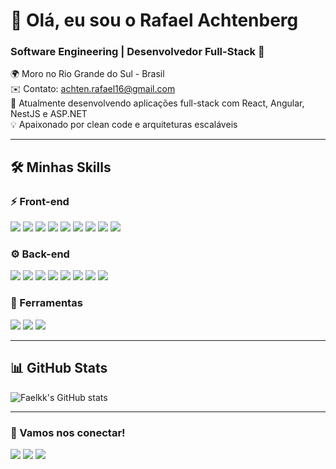 <h1 align="">👋 Olá, eu sou o Rafael Achtenberg</h1>
<h3 align="">Software Engineering | Desenvolvedor Full-Stack 🚀</h3>

<p align="">
🌍 Moro no Rio Grande do Sul - Brasil <br>
✉️ Contato: <a href="mailto:achten.rafael16@gmail.com">achten.rafael16@gmail.com</a> <br>
🧠 Atualmente desenvolvendo aplicações full-stack com React, Angular, NestJS e ASP.NET <br>
💡 Apaixonado por clean code e arquiteturas escaláveis
</p>

---

<h2>🛠️ Minhas Skills</h2>

<h3>⚡ Front-end</h3>
<p align="left">
  <img src="https://skillicons.dev/icons?i=react" />
  <img src="https://skillicons.dev/icons?i=angular" />
  <img src="https://skillicons.dev/icons?i=html" />
  <img src="https://skillicons.dev/icons?i=css" />
  <img src="https://skillicons.dev/icons?i=styledcomponents" />
  <img src="https://skillicons.dev/icons?i=ts" />
  <img src="https://skillicons.dev/icons?i=js" />
  <img src="https://skillicons.dev/icons?i=vite" />
  <img src="https://skillicons.dev/icons?i=figma" />
</p>

<h3>⚙️ Back-end</h3>
<p align="left">
  <img src="https://skillicons.dev/icons?i=nodejs" />
  <img src="https://skillicons.dev/icons?i=nestjs" />
  <img src="https://skillicons.dev/icons?i=dotnet" />
  <img src="https://skillicons.dev/icons?i=express" />
  <img src="https://skillicons.dev/icons?i=prisma" />
  <img src="https://skillicons.dev/icons?i=mysql" />
  <img src="https://skillicons.dev/icons?i=mongodb" />
  <img src="https://skillicons.dev/icons?i=docker" />
</p>

<h3>🔧 Ferramentas</h3>
<p align="left">
  <img src="https://skillicons.dev/icons?i=git" />
  <img src="https://skillicons.dev/icons?i=vercel" />    
  <img src="https://skillicons.dev/icons?i=vscode" />
</p>

---

<h2>📊 GitHub Stats</h2>

![Faelkk's GitHub stats](https://github-readme-stats.vercel.app/api?username=Faelkk&theme=shadow_blue&show_icons=true)

---

<h3>💬 Vamos nos conectar!</h3>
<p align="left">
  <a href="mailto:achten.rafael16@gmail.com"><img src="https://skillicons.dev/icons?i=gmail" /></a>
  <a href="https://www.linkedin.com/in/rafael-achtenberg"><img src="https://skillicons.dev/icons?i=linkedin" /></a>
  <a href="https://github.com/Faelkk"><img src="https://skillicons.dev/icons?i=github" /></a>
</p>
